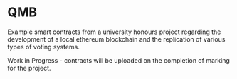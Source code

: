 # QMB
Example smart contracts from a university honours project regarding the development of a local ethereum blockchain and the replication of various types of voting systems. 

Work in Progress - contracts will be uploaded on the completion of marking for the project. 
